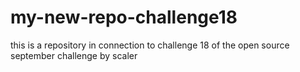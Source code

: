 # my-new-repo-challenge18
this is a repository in connection to challenge 18 of the open source september challenge by scaler
